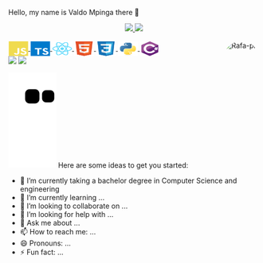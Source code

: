 Hello, my name is Valdo Mpinga there 👋

<!--
**ValdoMpinga/ValdoMpinga** is a ✨ _special_ ✨ repository because its `README.md` (this file) appears on your GitHub profile.
-->
<div align="center">
  <a href="https://github.com/ValdoMpinga">
  <img height="180em" src="https://github-readme-stats.vercel.app/api?username=ValdoMpinga&show_icons=true&theme=dark&include_all_commits=true&count_private=true"/>
  <img height="180em" src="https://github-readme-stats.vercel.app/api/top-langs/?username=ValdoMpinga&layout=compact&langs_count=7&theme=dark"/>
</div>
<div style="display: inline_block"><br>
  <img align="center" alt="Valdo-Js" height="30" width="40" src="https://raw.githubusercontent.com/devicons/devicon/master/icons/javascript/javascript-plain.svg">
  <img align="center" alt="Valdo-Ts" height="30" width="40" src="https://raw.githubusercontent.com/devicons/devicon/master/icons/typescript/typescript-plain.svg">
  <img align="center" alt="Valdo-React" height="30" width="40" src="https://raw.githubusercontent.com/devicons/devicon/master/icons/react/react-original.svg">
  <img align="center" alt="Valdo-HTML" height="30" width="40" src="https://raw.githubusercontent.com/devicons/devicon/master/icons/html5/html5-original.svg">
  <img align="center" alt="Valdo-CSS" height="30" width="40" src="https://raw.githubusercontent.com/devicons/devicon/master/icons/css3/css3-original.svg">
  <img align="center" alt="Valdo-Python" height="30" width="40" src="https://raw.githubusercontent.com/devicons/devicon/master/icons/python/python-original.svg">
  <img align="center" alt="Rafa-Csharp" height="30" width="40" src="https://raw.githubusercontent.com/devicons/devicon/master/icons/csharp/csharp-original.svg">
  <img align="right" alt="Rafa-pic" height="150" style="border-radius:50px;" src="https://media.discordapp.net/attachments/639956127056134178/890373478988013628/Publicacoes_Instagram_1_1.png?width=676&height=676">
</div>
 
 
<div>
  <a href="https://www.linkedin.com/in/valdo-mpinga-it-developer/" target="_blank"><img src="https://img.shields.io/badge/-LinkedIn-%230077B5?style=for-the-            badge&logo=linkedin&logoColor=white" target="_blank"></a> 
  <a href="mailto:valdompinga57@gmail.com" target="_blank"><img src="https://img.shields.io/badge/Gmail-D14836?style=for-the-badge&logo=gmail&logoColor=white" target="_blank"></a> 
</div>

![Snake animation](https://github.com/rafaballerini/rafaballerini/blob/output/github-contribution-grid-snake.svg)
Here are some ideas to get you started:

- 🔭 I’m currently taking a bachelor degree in Computer Science and engineering
- 🌱 I’m currently learning ...
- 👯 I’m looking to collaborate on ...
- 🤔 I’m looking for help with ...
- 💬 Ask me about ...
- 📫 How to reach me: ...
- 😄 Pronouns: ...
- ⚡ Fun fact: ...

